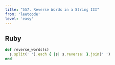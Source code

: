 ```yaml
---
title: "557. Reverse Words in a String III"
from: 'leetcode'
level: 'easy'
---
```


## Ruby
```rb
def reverse_words(s)
  s.split(' ').each { |s| s.reverse! }.join(' ')
end
```